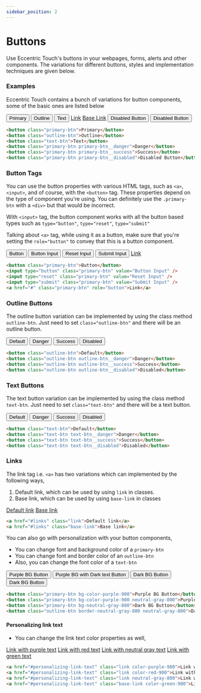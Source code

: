 ```yaml
---
sidebar_position: 2
---
```


# Buttons

Use Eccentric Touch's buttons in your webpages, forms, alerts and other components.
The variations for different buttons, styles and implementation techniques are given below.

### Examples

Eccentric Touch contains a bunch of variations for button components, some of the basic ones are listed below

<div class="button-list-wrapper">
  <button class="primary-btn">Primary</button>
  <button class="outline-btn">Outline</button>
  <button class="text-btn">Text</button>
  <a href="#" class="link">Link</a>
  <a href="#" class="base-link">Base Link</a>
  <button class="primary-btn primary-btn__disabled">Disabled Button</button>
  <button class="outline-btn outline-btn__disabled">Disabled Button</button>
</div>

```html
<button class="primary-btn">Primary</button>
<button class="outline-btn">Outline</button>
<button class="text-btn">Text</button>
<button class="primary-btn primary-btn__danger">Danger</button>
<button class="primary-btn primary-btn__success">Success</button>
<button class="primary-btn primary-btn__disabled">Disabled Button</button>
```

### Button Tags

You can use the button properties with various HTML tags, such as `<a>`, `<input>`, and of course, with the `<button>` tag. These properties depend on the type of component you're using. You can definitely use the `.primary-btn` with a `<div>` but that would be incorrect. 

With `<input>` tag, the button component works with all the button based types such as `type="button"`, `type="reset"`, `type="submit"`

Talking about `<a>` tag, while using it as a button, make sure that you're setting the `role="button"` to convey that this is a button component.

<div class="button-list-wrapper">
  <button class="primary-btn">Button</button>
  <input type="button" class="primary-btn" value="Button Input" />
  <input type="reset" class="primary-btn" value="Reset Input" />
  <input type="submit" class="primary-btn" value="Submit Input" />
  <a href="#" class="primary-btn" role="button">Link</a>
</div>

```html
<button class="primary-btn">Button</button>
<input type="button" class="primary-btn" value="Button Input" />
<input type="reset" class="primary-btn" value="Reset Input" />
<input type="submit" class="primary-btn" value="Submit Input" />
<a href="#" class="primary-btn" role="button">Link</a>
```

### Outline Buttons

The outline button variation can be implemented by using the class method `outline-btn`. Just need to set `class="outline-btn"` and there will be an outline button.

<div class="button-list-wrapper">
  <button class="outline-btn">Default</button>
  <button class="outline-btn outline-btn__danger">Danger</button>
  <button class="outline-btn outline-btn__success">Success</button>
  <button class="outline-btn outline-btn__disabled">Disabled</button>
</div>

```html
<button class="outline-btn">Default</button>
<button class="outline-btn outline-btn__danger">Danger</button>
<button class="outline-btn outline-btn__success">Success</button>
<button class="outline-btn outline-btn__disabled">Disabled</button>
```

### Text Buttons

The text button variation can be implemented by using the class method `text-btn`. Just need to set `class="text-btn"` and there will be a text button.

<div class="button-list-wrapper">
  <button class="text-btn">Default</button>
  <button class="text-btn text-btn__danger">Danger</button>
  <button class="text-btn text-btn__success">Success</button>
  <button class="text-btn text-btn__disabled">Disabled</button>
</div>

```html
<button class="text-btn">Default</button>
<button class="text-btn text-btn__danger">Danger</button>
<button class="text-btn text-btn__success">Success</button>
<button class="text-btn text-btn__disabled">Disabled</button>
```

### Links

The link tag i.e. `<a>` has two variations which can implemented by the following ways,

1. Default link, which can be used by using `link` in classes.
2. Base link, which can be used by using `base-link` in classes

<div class="button-list-wrapper">
  <a href="#links" class="link">Default link</a>
  <a href="#links" class="base-link">Base link</a>
</div>

```html
<a href="#links" class="link">Default link</a>
<a href="#links" class="base-link">Base link</a>
```

You can also go with personalization with your button components,
- You can change font and background color of a `primary-btn`
- You can change font and border color of an `outline-btn`
- Also, you can change the font color of a `text-btn`

<div class="button-list-wrapper">
  <button class="primary-btn bg-color-purple-900">Purple BG Button</button>
  <button class="primary-btn bg-color-purple-900 neutral-gray-800">Purple BG with Dark text Button</button>
  <button class="primary-btn bg-neutral-gray-800">Dark BG Button</button>
  <button class="outline-btn border-neutral-gray-800 neutral-gray-800">Dark BG Button</button>
</div>

```html
<button class="primary-btn bg-color-purple-900">Purple BG Button</button>
<button class="primary-btn bg-color-purple-900 neutral-gray-800">Purple BG with Dark text Button</button>
<button class="primary-btn bg-neutral-gray-800">Dark BG Button</button>
<button class="outline-btn border-neutral-gray-800 neutral-gray-800">Dark BG Button</button>
```

#### Personalizing link text

- You can change the link text color properties as well,

<div class="button-list-wrapper">
  <a href="#personalizing-link-text" class="link color-purple-900">Link with purple text</a>
  <a href="#personalizing-link-text" class="link color-red-900">Link with red text</a>
  <a href="#personalizing-link-text" class="link neutral-gray-800">Link with neutral gray text</a>
  <a href="#personalizing-link-text" class="base-link color-green-900">Link with green text</a>
</div>

```html
<a href="#personalizing-link-text" class="link color-purple-900">Link with purple text</a>
<a href="#personalizing-link-text" class="link color-red-900">Link with red text</a>
<a href="#personalizing-link-text" class="link neutral-gray-800">Link with neutral gray text</a>
<a href="#personalizing-link-text" class="base-link color-green-900">Link with green text</a>
```